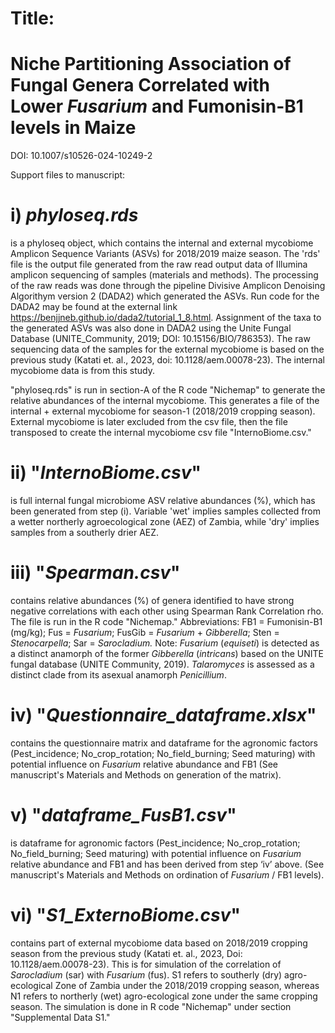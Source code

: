 # Title:
# Niche Partitioning Association of Fungal Genera Correlated with Lower _Fusarium_ and Fumonisin-B1 levels in Maize

DOI:  10.1007/s10526-024-10249-2

Support files to manuscript:

# i)  *phyloseq.rds* 

is a phyloseq object, which contains the internal and external mycobiome Amplicon Sequence Variants (ASVs) for 2018/2019 maize season. The 'rds' file is the output file generated from the raw read output data of Illumina amplicon sequencing of samples (materials and methods). The processing of the raw reads was done through the pipeline Divisive Amplicon Denoising Algorithym version 2 (DADA2) which generated the ASVs. Run code for the DADA2 may be found at the external link https://benjjneb.github.io/dada2/tutorial_1_8.html. Assignment of the taxa to the generated ASVs was also done in DADA2 using the Unite Fungal Database (UNITE_Community, 2019; DOI: 10.15156/BIO/786353). The raw sequencing data of the samples for the external mycobiome is based on the previous study (Katati et. al., 2023, doi: 10.1128/aem.00078-23). The internal mycobiome data is from this study.

"phyloseq.rds" is run in section-A of the R code "Nichemap" to generate the relative abundances of the internal mycobiome. This generates a file of the internal + external mycobiome for season-1 (2018/2019 cropping season). External mycobiome is later excluded from the csv file, then the file transposed to create the internal mycobiome csv file "InternoBiome.csv."

# ii) "*InternoBiome.csv*"

is full internal fungal microbiome ASV relative abundances (%), which has been generated from step (i). Variable 'wet' implies samples collected from a wetter northerly agroecological zone (AEZ) of Zambia, while 'dry' implies samples from a southerly drier AEZ.

# iii) "*Spearman.csv*"

contains relative abundances (%) of genera identified to have strong negative correlations with each other using Spearman Rank Correlation rho. The file is run in the R code "Nichemap." Abbreviations: FB1 = Fumonisin-B1 (mg/kg); Fus = *Fusarium*; FusGib = *Fusarium* + *Gibberella*; Sten = *Stenocarpella*; Sar = *Sarocladium.*
Note: *Fusarium* (*equiseti*) is detected as a distinct anamorph of the former *Gibberella* (*intricans*) based on the UNITE fungal database (UNITE Community, 2019). *Talaromyces* is assessed as a distinct clade from its asexual anamorph *Penicillium*.

# iv) "*Questionnaire_dataframe.xlsx*" 

contains the questionnaire matrix and dataframe for the agronomic factors (Pest_incidence; No_crop_rotation; No_field_burning; Seed maturing) with potential influence on *Fusarium* relative abundance and FB1 (See manuscript's Materials and Methods on generation of the matrix).

# v) "*dataframe_FusB1.csv*"

is dataframe for agronomic factors (Pest_incidence; No_crop_rotation; No_field_burning; Seed maturing) with potential influence on *Fusarium* relative abundance and FB1 and has been derived from step ‘iv’ above. (See manuscript's Materials and Methods on ordination of *Fusarium* / FB1 levels).

# vi) "*S1_ExternoBiome.csv*"

contains part of external mycobiome data based on 2018/2019 cropping season from the previous study (Katati et. al., 2023, Doi: 10.1128/aem.00078-23). This is for simulation of the correlation of *Sarocladium* (sar) with *Fusarium* (fus). S1 refers to southerly (dry) agro-ecological Zone of Zambia under the 2018/2019 cropping season, whereas N1 refers to northerly (wet) agro-ecological zone under the same cropping season. The simulation is done in R code "Nichemap" under section "Supplemental Data S1."
